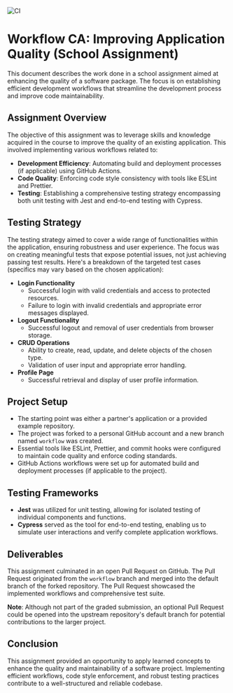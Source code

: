 ![CI](https://github.com/chralmli/social-media-client/actions/workflow/unit-test.yml/badge.svg)

# Workflow CA: Improving Application Quality (School Assignment)

This document describes the work done in a school assignment aimed at enhancing the quality of a software package. The focus is on establishing efficient development workflows that streamline the development process and improve code maintainability.

## Assignment Overview

The objective of this assignment was to leverage skills and knowledge acquired in the course to improve the quality of an existing application. This involved implementing various workflows related to:

- **Development Efficiency**: Automating build and deployment processes (if applicable) using GitHub Actions.
- **Code Quality**: Enforcing code style consistency with tools like ESLint and Prettier.
- **Testing**: Establishing a comprehensive testing strategy encompassing both unit testing with Jest and end-to-end testing with Cypress.

## Testing Strategy

The testing strategy aimed to cover a wide range of functionalities within the application, ensuring robustness and user experience. The focus was on creating meaningful tests that expose potential issues, not just achieving passing test results. Here's a breakdown of the targeted test cases (specifics may vary based on the chosen application):

- **Login Functionality**
  - Successful login with valid credentials and access to protected resources.
  - Failure to login with invalid credentials and appropriate error messages displayed.
- **Logout Functionality**
  - Successful logout and removal of user credentials from browser storage.
- **CRUD Operations**
  - Ability to create, read, update, and delete objects of the chosen type.
  - Validation of user input and appropriate error handling.
- **Profile Page**
  - Successful retrieval and display of user profile information.

## Project Setup

- The starting point was either a partner's application or a provided example repository.
- The project was forked to a personal GitHub account and a new branch named `workflow` was created.
- Essential tools like ESLint, Prettier, and commit hooks were configured to maintain code quality and enforce coding standards.
- GitHub Actions workflows were set up for automated build and deployment processes (if applicable to the project).

## Testing Frameworks

- **Jest** was utilized for unit testing, allowing for isolated testing of individual components and functions.
- **Cypress** served as the tool for end-to-end testing, enabling us to simulate user interactions and verify complete application workflows.

## Deliverables

This assignment culminated in an open Pull Request on GitHub. The Pull Request originated from the `workflow` branch and merged into the default branch of the forked repository. The Pull Request showcased the implemented workflows and comprehensive test suite.

**Note**: Although not part of the graded submission, an optional Pull Request could be opened into the upstream repository's default branch for potential contributions to the larger project.

## Conclusion

This assignment provided an opportunity to apply learned concepts to enhance the quality and maintainability of a software project. Implementing efficient workflows, code style enforcement, and robust testing practices contribute to a well-structured and reliable codebase.
